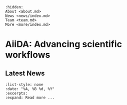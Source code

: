 ```{toctree}
:hidden:
About <about.md>
News <news/index.md>
Team <team.md>
More <more/index.md>
```

# AiiDA: Advancing scientific workflows

## Latest News

```{postlist} 5
:list-style: none
:date: "%A, %B %d, %Y"
:excerpts:
:expand: Read more ...
```
